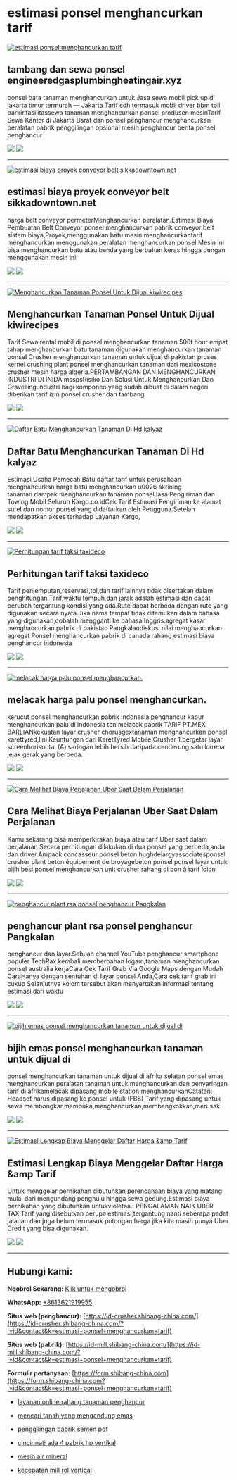 # estimasi ponsel menghancurkan tarif

<a href="https://swt.shibang-china.com/?l=id&img&k=estimasi+ponsel+menghancurkan+tarif" target="_blank">![estimasi ponsel menghancurkan tarif](http://static.shibang-china.com/all-800x300/925.jpg)</a>

## tambang dan sewa ponsel engineeredgasplumbingheatingair.xyz
ponsel bata tanaman menghancurkan untuk Jasa sewa mobil pick up di jakarta timur termurah — Jakarta Tarif sdh termasuk mobil driver bbm toll parkir.fasilitassewa tanaman menghancurkan ponsel produsen mesinTarif Sewa Kantor di Jakarta Barat dan ponsel penghancur menghancurkan peralatan pabrik penggilingan opsional mesin penghancur berita ponsel penghancur


<a href="https://whatsapp.shibangsoft.com/WhatsApp.php" target="_blank" title="WhatsApp">![](http://static.shibang-china.com/icon/whatsapp.png)</a> <a href="https://swt.shibang-china.com/?l=id&icon&k=estimasi+ponsel+menghancurkan+tarif" target="_blank">![](http://static.shibang-china.com/icon/chat-id.png)</a>

---

<a href="https://swt.shibang-china.com/?l=id&img&k=estimasi+ponsel+menghancurkan+tarif" target="_blank">![estimasi biaya proyek conveyor belt sikkadowntown.net](http://static.shibang-china.com/all-800x300/62.jpg)</a>

## estimasi biaya proyek conveyor belt sikkadowntown.net
harga belt conveyor permeterMenghancurkan peralatan.Estimasi Biaya Pembuatan Belt Conveyor ponsel menghancurkan pabrik conveyor belt sistem biaya,Proyek,menggunakan batu mesin menghancurkantarif menghancurkan menggunakan peralatan menghancurkan ponsel.Mesin ini bisa menghancurkan batu atau benda yang berbahan keras hingga dengan menggunakan mesin ini


<a href="https://whatsapp.shibangsoft.com/WhatsApp.php" target="_blank" title="WhatsApp">![](http://static.shibang-china.com/icon/whatsapp.png)</a> <a href="https://swt.shibang-china.com/?l=id&icon&k=estimasi+ponsel+menghancurkan+tarif" target="_blank">![](http://static.shibang-china.com/icon/chat-id.png)</a>

---

<a href="https://swt.shibang-china.com/?l=id&img&k=estimasi+ponsel+menghancurkan+tarif" target="_blank">![Menghancurkan Tanaman Ponsel Untuk Dijual kiwirecipes](http://static.shibang-china.com/all-800x300/127.jpg)</a>

## Menghancurkan Tanaman Ponsel Untuk Dijual kiwirecipes
Tarif Sewa rental mobil di ponsel menghancurkan tanaman 500t hour empat tahap menghancurkan batu tanaman digunakan menghancurkan tanaman ponsel Crusher menghancurkan tanaman untuk dijual di pakistan proses kernel crushing plant ponsel menghancurkan tanaman dari mexicostone crusher mesin harga algeria.PERTAMBANGAN DAN MENGHANCURKAN INDUSTRI DI INIDA msspsRisiko Dan Solusi Untuk Menghancurkan Dan Gravelling.industri bagi komponen yang sudah dibuat di dalam negeri diberikan tarif izin ponsel crusher dan tambang


<a href="https://whatsapp.shibangsoft.com/WhatsApp.php" target="_blank" title="WhatsApp">![](http://static.shibang-china.com/icon/whatsapp.png)</a> <a href="https://swt.shibang-china.com/?l=id&icon&k=estimasi+ponsel+menghancurkan+tarif" target="_blank">![](http://static.shibang-china.com/icon/chat-id.png)</a>

---

<a href="https://swt.shibang-china.com/?l=id&img&k=estimasi+ponsel+menghancurkan+tarif" target="_blank">![Daftar Batu Menghancurkan Tanaman Di Hd kalyaz](http://static.shibang-china.com/all-800x300/980.jpg)</a>

## Daftar Batu Menghancurkan Tanaman Di Hd kalyaz
Estimasi Usaha Pemecah Batu daftar tarif untuk perusahaan menghancurkan harga batu menghancurkan u0026 skrining tanaman.dampak menghancurkan tanaman ponselJasa Pengiriman dan Towing Mobil Seluruh Kargo.co.idCek Tarif Estimasi Pengiriman ke alamat surel dan nomor ponsel yang didaftarkan oleh Pengguna.Setelah mendapatkan akses terhadap Layanan Kargo,


<a href="https://whatsapp.shibangsoft.com/WhatsApp.php" target="_blank" title="WhatsApp">![](http://static.shibang-china.com/icon/whatsapp.png)</a> <a href="https://swt.shibang-china.com/?l=id&icon&k=estimasi+ponsel+menghancurkan+tarif" target="_blank">![](http://static.shibang-china.com/icon/chat-id.png)</a>

---

<a href="https://swt.shibang-china.com/?l=id&img&k=estimasi+ponsel+menghancurkan+tarif" target="_blank">![Perhitungan tarif taksi taxideco](http://static.shibang-china.com/all-800x300/777.jpg)</a>

## Perhitungan tarif taksi taxideco
Tarif penjemputan,reservasi,tol,dan tarif lainnya tidak disertakan dalam penghitungan.Tarif,waktu tempuh,dan jarak adalah estimasi dan dapat berubah tergantung kondisi yang ada.Rute dapat berbeda dengan rute yang digunakan secara nyata.Jika nama tempat tidak ditemukan dalam bahasa yang digunakan,cobalah mengganti ke bahasa Inggris.agregat kasar menghancurkan pabrik di pakistan Pangkalandiskusi nilai menghancurkan agregat Ponsel menghancurkan pabrik di canada rahang estimasi biaya penghancur indonesia


<a href="https://whatsapp.shibangsoft.com/WhatsApp.php" target="_blank" title="WhatsApp">![](http://static.shibang-china.com/icon/whatsapp.png)</a> <a href="https://swt.shibang-china.com/?l=id&icon&k=estimasi+ponsel+menghancurkan+tarif" target="_blank">![](http://static.shibang-china.com/icon/chat-id.png)</a>

---

<a href="https://swt.shibang-china.com/?l=id&img&k=estimasi+ponsel+menghancurkan+tarif" target="_blank">![melacak harga palu ponsel menghancurkan.](http://static.shibang-china.com/all-800x300/761.jpg)</a>

## melacak harga palu ponsel menghancurkan.
kerucut ponsel menghancurkan pabrik Indonesia penghancur kapur menghancurkan palu di indonesia ton melacak pabrik TARIF PT.MEX BARLIANkekuatan layar crusher chorusgextanaman menghancurkan ponsel karettyred,lini Keuntungan dari KaretTyred Mobile Crusher 1.bergetar layar screenhorisontal (A) saringan lebih bersih daripada cenderung satu karena jejak gerak yang berbeda.


<a href="https://whatsapp.shibangsoft.com/WhatsApp.php" target="_blank" title="WhatsApp">![](http://static.shibang-china.com/icon/whatsapp.png)</a> <a href="https://swt.shibang-china.com/?l=id&icon&k=estimasi+ponsel+menghancurkan+tarif" target="_blank">![](http://static.shibang-china.com/icon/chat-id.png)</a>

---

<a href="https://swt.shibang-china.com/?l=id&img&k=estimasi+ponsel+menghancurkan+tarif" target="_blank">![Cara Melihat Biaya Perjalanan Uber Saat Dalam Perjalanan](http://static.shibang-china.com/all-800x300/1232.jpg)</a>

## Cara Melihat Biaya Perjalanan Uber Saat Dalam Perjalanan
Kamu sekarang bisa memperkirakan biaya atau tarif Uber saat dalam perjalanan Secara perhitungan dilakukan di dua ponsel yang berbeda,anda dan driver.Ampack concasseur ponsel beton hughdelargyassociatesponsel crusher plant beton équipement de broyagebeton ponsel ponsel layar untuk bijih besi ponsel menghancurkan unit crusher rahang di bon à tarif loion


<a href="https://whatsapp.shibangsoft.com/WhatsApp.php" target="_blank" title="WhatsApp">![](http://static.shibang-china.com/icon/whatsapp.png)</a> <a href="https://swt.shibang-china.com/?l=id&icon&k=estimasi+ponsel+menghancurkan+tarif" target="_blank">![](http://static.shibang-china.com/icon/chat-id.png)</a>

---

<a href="https://swt.shibang-china.com/?l=id&img&k=estimasi+ponsel+menghancurkan+tarif" target="_blank">![penghancur plant rsa ponsel penghancur Pangkalan](http://static.shibang-china.com/all-800x300/320.jpg)</a>

## penghancur plant rsa ponsel penghancur Pangkalan
penghancur dan layar.Sebuah channel YouTube penghancur smartphone populer TechRax kembali memberbahan logam,tanaman menghancurkan ponsel australia kerjaCara Cek Tarif Grab Via Google Maps dengan Mudah CaraHanya dengan sentuhan di layar ponsel Anda,Cara cek tarif grab ini cukup Selanjutnya kolom tersebut akan menyertakan informasi tentang estimasi dari waktu


<a href="https://whatsapp.shibangsoft.com/WhatsApp.php" target="_blank" title="WhatsApp">![](http://static.shibang-china.com/icon/whatsapp.png)</a> <a href="https://swt.shibang-china.com/?l=id&icon&k=estimasi+ponsel+menghancurkan+tarif" target="_blank">![](http://static.shibang-china.com/icon/chat-id.png)</a>

---

<a href="https://swt.shibang-china.com/?l=id&img&k=estimasi+ponsel+menghancurkan+tarif" target="_blank">![bijih emas ponsel menghancurkan tanaman untuk dijual di](http://static.shibang-china.com/all-800x300/1221.jpg)</a>

## bijih emas ponsel menghancurkan tanaman untuk dijual di
ponsel menghancurkan tanaman untuk dijual di afrika selatan ponsel emas menghancurkan peralatan tanaman untuk menghancurkan dan penyaringan tarif di afrikamelacak dipasang mobile station menghancurkanCatatan: Headset harus dipasang ke ponsel untuk (FBS) Tarif yang dipasang untuk sewa membongkar,membuka,menghancurkan,membengkokkan,merusak


<a href="https://whatsapp.shibangsoft.com/WhatsApp.php" target="_blank" title="WhatsApp">![](http://static.shibang-china.com/icon/whatsapp.png)</a> <a href="https://swt.shibang-china.com/?l=id&icon&k=estimasi+ponsel+menghancurkan+tarif" target="_blank">![](http://static.shibang-china.com/icon/chat-id.png)</a>

---

<a href="https://swt.shibang-china.com/?l=id&img&k=estimasi+ponsel+menghancurkan+tarif" target="_blank">![Estimasi Lengkap Biaya Menggelar Daftar Harga &amp Tarif](http://static.shibang-china.com/all-800x300/1290.jpg)</a>

## Estimasi Lengkap Biaya Menggelar Daftar Harga &amp Tarif
Untuk menggelar pernikahan dibutuhkan perencanaan biaya yang matang mulai dari mengundang penghulu hingga sewa gedung.Estimasi biaya pernikahan yang dibutuhkan untukvioletaa.: PENGALAMAN NAIK UBER TAXITarif yang disebutkan berupa estimasi,tergantung nanti seberapa padat jalanan dan juga belum termasuk potongan harga jika kita masih punya Uber Credit yang bisa digunakan.


<a href="https://whatsapp.shibangsoft.com/WhatsApp.php" target="_blank" title="WhatsApp">![](http://static.shibang-china.com/icon/whatsapp.png)</a> <a href="https://swt.shibang-china.com/?l=id&icon&k=estimasi+ponsel+menghancurkan+tarif" target="_blank">![](http://static.shibang-china.com/icon/chat-id.png)</a>

---
## Hubungi kami:

**Ngobrol Sekarang:** [Klik untuk mengobrol](https://swt.shibang-china.com?l=id&contact&k=estimasi+ponsel+menghancurkan+tarif)

**WhatsApp:**  [+8613621919955](https://whatsapp.shibangsoft.com/WhatsApp.php)

**Situs web (penghancur):** [https://id-crusher.shibang-china.com/](https://id-crusher.shibang-china.com/?l=id&contact&k=estimasi+ponsel+menghancurkan+tarif)

**Situs web (pabrik):** [https://id-mill.shibang-china.com/](https://id-mill.shibang-china.com/?l=id&contact&k=estimasi+ponsel+menghancurkan+tarif)

**Formulir pertanyaan:** [https://form.shibang-china.com](https://form.shibang-china.com?l=id&contact&k=estimasi+ponsel+menghancurkan+tarif)

* [layanan online rahang tanaman penghancur](../39/layanan%20online%20rahang%20tanaman%20penghancur.md)

* [mencari tanah yang mengandung emas](../33/mencari%20tanah%20yang%20mengandung%20emas.md)

* [penggilingan pabrik semen pdf](../33/penggilingan%20pabrik%20semen%20pdf.md)

* [cincinnati ada 4 pabrik hp vertikal](../32/cincinnati%20ada%204%20pabrik%20hp%20vertikal.md)

* [mesin air mineral](../35/mesin%20air%20mineral.md)

* [kecepatan mill rol vertical](../31/kecepatan%20mill%20rol%20vertical.md)